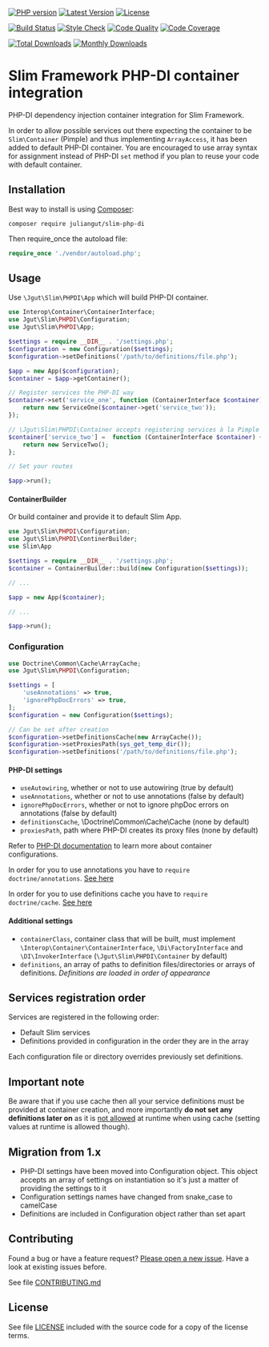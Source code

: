 [![PHP version](https://img.shields.io/badge/PHP-%3E%3D5.5-8892BF.svg?style=flat-square)](http://php.net)
[![Latest Version](https://img.shields.io/packagist/vpre/juliangut/slim-php-di.svg?style=flat-square)](https://packagist.org/packages/juliangut/slim-php-di)
[![License](https://img.shields.io/github/license/juliangut/slim-php-di.svg?style=flat-square)](https://github.com/juliangut/slim-php-di/blob/master/LICENSE)

[![Build Status](https://img.shields.io/travis/juliangut/slim-php-di.svg?style=flat-square)](https://travis-ci.org/juliangut/slim-php-di)
[![Style Check](https://styleci.io/repos/40728455/shield)](https://styleci.io/repos/40728455)
[![Code Quality](https://img.shields.io/scrutinizer/g/juliangut/slim-php-di.svg?style=flat-square)](https://scrutinizer-ci.com/g/juliangut/slim-php-di)
[![Code Coverage](https://img.shields.io/coveralls/juliangut/slim-php-di.svg?style=flat-square)](https://coveralls.io/github/juliangut/slim-php-di)

[![Total Downloads](https://img.shields.io/packagist/dt/juliangut/slim-php-di.svg?style=flat-square)](https://packagist.org/packages/juliangut/slim-php-di/stats)
[![Monthly Downloads](https://img.shields.io/packagist/dm/juliangut/slim-php-di.svg?style=flat-square)](https://packagist.org/packages/juliangut/slim-php-di/stats)

# Slim Framework PHP-DI container integration

PHP-DI dependency injection container integration for Slim Framework.

In order to allow possible services out there expecting the container to be `Slim\Container` (Pimple) and thus implementing `ArrayAccess`, it has been added to default PHP-DI container. You are encouraged to use array syntax for assignment instead of PHP-DI `set` method if you plan to reuse your code with default container.

## Installation

Best way to install is using [Composer](https://getcomposer.org/):

```
composer require juliangut/slim-php-di
```

Then require_once the autoload file:

```php
require_once './vendor/autoload.php';
```

## Usage

Use `\Jgut\Slim\PHPDI\App` which will build PHP-DI container.

```php
use Interop\Container\ContainerInterface;
use Jgut\Slim\PHPDI\Configuration;
use Jgut\Slim\PHPDI\App;

$settings = require __DIR__ . '/settings.php';
$configuration = new Configuration($settings);
$configuration->setDefinitions('/path/to/definitions/file.php');

$app = new App($configuration);
$container = $app->getContainer();

// Register services the PHP-DI way
$container->set('service_one', function (ContainerInterface $container) {
    return new ServiceOne($container->get('service_two'));
});

// \Jgut\Slim\PHPDI\Container accepts registering services à la Pimple
$container['service_two'] =  function (ContainerInterface $container) {
    return new ServiceTwo();
};

// Set your routes

$app->run();
```

#### ContainerBuilder

Or build container and provide it to default Slim App.

```php
use Jgut\Slim\PHPDI\Configuration;
use Jgut\Slim\PHPDI\ContinerBuilder;
use Slim\App

$settings = require __DIR__ . '/settings.php';
$container = ContainerBuilder::build(new Configuration($settings));

// ...

$app = new App($container);

// ...

$app->run();
```

### Configuration

```php
use Doctrine\Common\Cache\ArrayCache;
use Jgut\Slim\PHPDI\Configuration;

$settings = [
    'useAnnotations' => true,
    'ignorePhpDocErrors' => true,
];
$configuration = new Configuration($settings);

// Can be set after creation
$configuration->setDefinitionsCache(new ArrayCache());
$configuration->setProxiesPath(sys_get_temp_dir());
$configuration->setDefinitions('/path/to/definitions/file.php');
```

#### PHP-DI settings

* `useAutowiring`, whether or not to use autowiring (true by default)
* `useAnnotations`, whether or not to use annotations (false by default)
* `ignorePhpDocErrors`, whether or not to ignore phpDoc errors on annotations (false by default)
* `definitionsCache`, \Doctrine\Common\Cache\Cache (none by default)
* `proxiesPath`, path where PHP-DI creates its proxy files (none by default)

Refer to [PHP-DI documentation](http://php-di.org/doc/) to learn more about container configurations.

In order for you to use annotations you have to `require doctrine/annotations`. [See here](http://php-di.org/doc/annotations.html)

In order for you to use definitions cache you have to `require doctrine/cache`. [See here](http://php-di.org/doc/performances.html)

#### Additional settings

* `containerClass`, container class that will be built, must implement `\Interop\Container\ContainerInterface`, `\Di\FactoryInterface` and `\DI\InvokerInterface` (`\Jgut\Slim\PHPDI\Container` by default)
* `definitions`, an array of paths to definition files/directories or arrays of definitions. _Definitions are loaded in order of appearance_

## Services registration order

Services are registered in the following order:

* Default Slim services
* Definitions provided in configuration in the order they are in the array

Each configuration file or directory overrides previously set definitions.

## Important note

Be aware that if you use cache then all your service definitions must be provided at container creation, and more importantly **do not set any definitions later on** as it is [not allowed](http://php-di.org/doc/php-definitions.html#setting-in-the-container-directly) at runtime when using cache (setting values at runtime is allowed though).

## Migration from 1.x

* PHP-DI settings have been moved into Configuration object. This object accepts an array of settings on instantiation so it's just a matter of providing the settings to it
* Configuration settings names have changed from snake_case to camelCase
* Definitions are included in Configuration object rather than set apart

## Contributing

Found a bug or have a feature request? [Please open a new issue](https://github.com/juliangut/slim-php-di/issues). Have a look at existing issues before.

See file [CONTRIBUTING.md](https://github.com/juliangut/slim-php-di/blob/master/CONTRIBUTING.md)

## License

See file [LICENSE](https://github.com/juliangut/slim-php-di/blob/master/LICENSE) included with the source code for a copy of the license terms.
